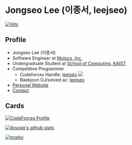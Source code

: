 # Jongseo Lee (이종서, leejseo)

[![Hits](https://hits.seeyoufarm.com/api/count/incr/badge.svg?url=https%3A%2F%2Fgithub.com%2Fleejseo)](https://github.com/leejseo)

## Profile
* Jongseo Lee (이종서)
* Software Engineer at [Moloco, Inc.](https://moloco.com)
* Undergraduate Student at [School of Computing, KAIST](https://cs.kaist.ac.kr)
* Competitive Programmer
  * Codeforces Handle: [leejseo](https://codeforces.com/profile/leejseo) [![](https://run.kaist.ac.kr/badges/codeforces/leejseo.svg)](https://codeforces.com/profile/leejseo)
  * Baekjoon OJ/solved.ac: [leejseo](https://solved.ac/profile/leejseo)
* [Personal Website](https://leejseo.com/about)
* [Contact](mailto:jongseolee.2000@gmail.com)

## Cards

[![CodeForces Profile](http://cf.leed.at?id=leejseo)](https://codeforces.com/profile/leejseo)

[![Anurag's github stats](https://github-readme-stats.vercel.app/api?username=leejseo)](https://github.com/anuraghazra/github-readme-stats)

[![trophy](https://github-profile-trophy.vercel.app/?username=leejseo&theme=chalk&row=2&column=3)](https://github.com/ryo-ma/github-profile-trophy)

